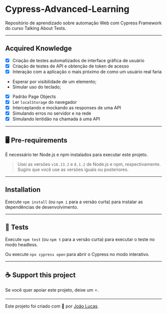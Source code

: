 # Cypress-Advanced-Learning
Repositório de aprendizado sobre automação Web com Cypress Framework do curso Talking About Tests.

___

## Acquired Knowledge 

- [x] Criação de testes automatizados de interface gráfica de usuário
- [x] Criação de testes de API e obtenção de token de acesso
- [x] Interação com a aplicação o mais próximo de como um usuário real faria
- Esperar por visibilidade de um elemento;
- Simular uso do teclado;
- [x] Padrão Page Objects
- [x] Ler `localStorage` do navegador
- [x] Interceptando e mockando as responses de uma API
- [x] Simulando erros no servidor e na rede
- [x] Simulando lentidão na chamada à uma API

___

## 🖥️ Pre-requirements
É necessário ter Node.js e npm instalados para executar este projeto.

> Usei as versões `v16.13.2` e `8.1.2` de Node.js e npm, respectivamente. Sugiro que você use as versões iguais ou posteriores.
___
## Installation

Execute `npm install` (ou `npm i` para a versão curta) para instalar as dependências de desenvolvimento.
___
## 🔑 Tests
Execute `npm test` (ou `npm t` para a versão curta) para executar o teste no modo headless.

Ou execute `npx cypress open` para abrir o Cypress no modo interativo.
___
## ☕ Support this project

Se você quer apoiar este projeto, deixe um ⭐.

___

Este projeto foi criado com 💚 por [João Lucas](https://github.com/joaolucasp).
